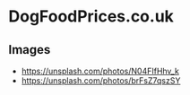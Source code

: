 # DogFoodPrices.co.uk

## Images
- https://unsplash.com/photos/N04FIfHhv_k
- https://unsplash.com/photos/brFsZ7qszSY
